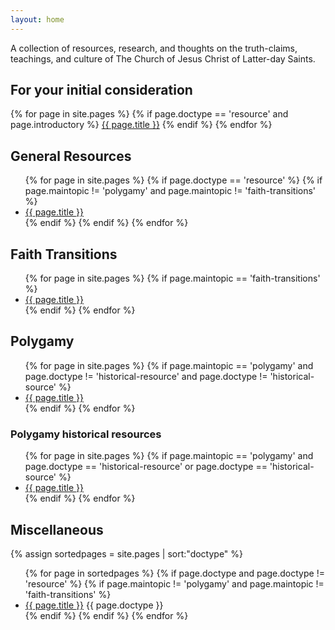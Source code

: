 ```yaml
---
layout: home
---
```


A collection of resources, research, and thoughts on the truth-claims, teachings, and culture of The Church of Jesus Christ of Latter-day Saints.

## For your initial consideration

{% for page in site.pages %}
 {% if page.doctype == 'resource' and page.introductory %}
<a href="{{ site.baseurl }}{{ page.url }}">{{ page.title }}</a>
 {% endif %}
{% endfor %}

## General Resources

<ul>
  {% for page in site.pages %}
    {% if page.doctype == 'resource' %}
      {% if page.maintopic != 'polygamy' and page.maintopic != 'faith-transitions' %}
      <li><a href="{{ site.baseurl }}{{ page.url }}">{{ page.title }}</a></li>
      {% endif %}
    {% endif %}
  {% endfor %}
</ul>

## Faith Transitions

<ul>
  {% for page in site.pages %}
     {% if page.maintopic == 'faith-transitions' %}
      <li><a href="{{ site.baseurl }}{{ page.url }}">{{ page.title }}</a></li>
     {% endif %}
  {% endfor %}
</ul>

## Polygamy

<ul>
  {% for page in site.pages %}
     {% if page.maintopic == 'polygamy' and page.doctype != 'historical-resource' and page.doctype != 'historical-source' %}
      <li><a href="{{ site.baseurl }}{{ page.url }}">{{ page.title }}</a></li>
     {% endif %}
  {% endfor %}
</ul>

### Polygamy historical resources

<ul>
  {% for page in site.pages %}
     {% if page.maintopic == 'polygamy' and page.doctype == 'historical-resource' or page.doctype == 'historical-source' %}
      <li><a href="{{ site.baseurl }}{{ page.url }}">{{ page.title }}</a></li>
     {% endif %}
  {% endfor %}
</ul>

## Miscellaneous

{% assign sortedpages = site.pages | sort:"doctype" %}

<ul>
  {% for page in sortedpages %}
    {% if page.doctype and page.doctype != 'resource' %}
      {% if page.maintopic != 'polygamy' and page.maintopic != 'faith-transitions' %}
      <li><a href="{{ site.baseurl }}{{ page.url }}">{{ page.title }}</a><span class="doctype-annotation"> {{ page.doctype }}</span></li>
      {% endif %}
    {% endif %}
  {% endfor %}
</ul>
